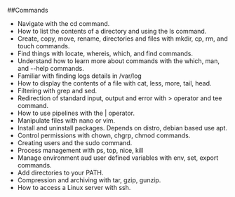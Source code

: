 ##Commands

- Navigate with the cd command.
- How to list the contents of a directory and using the ls command.
- Create, copy, move, rename, directories and files with mkdir, cp, rm, and touch commands.
- Find things with locate, whereis, which, and find commands.
- Understand how to learn more about commands with the which, man, and --help commands.
- Familiar with finding logs details in /var/log
- How to display the contents of a file with cat, less, more, tail, head.
- Filtering with grep and sed.
- Redirection of standard input, output and error with > operator and tee command.
- How to use pipelines with the | operator.
- Manipulate files with nano or vim.
- Install and uninstall packages. Depends on distro, debian based use apt.
- Control permissions with chown, chgrp, chmod commands.
- Creating users and the sudo command.
- Process management with ps, top, nice, kill
- Manage environment aud user defined variables with env, set, export commands.
- Add directories to your PATH.
- Compression and archiving with tar, gzip, gunzip.
- How to access a Linux server with ssh.
